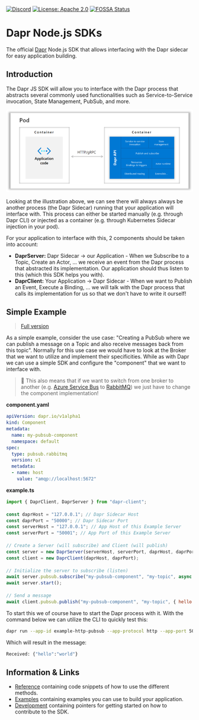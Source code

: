 [![Discord](https://img.shields.io/discord/778680217417809931)]()
[![License: Apache 2.0](https://img.shields.io/badge/License-Apache_2.0-blue.svg)](https://github.com/dapr/js-sdk/blob/master/LICENSE)
[![FOSSA Status](https://app.fossa.com/api/projects/custom%2B162%2Fgithub.com%2Fdapr%2Fcomponents-contrib.svg?type=shield)](https://app.fossa.com/projects/custom%2B162%2Fgithub.com%2Fdapr%2Fcomponents-contrib?ref=badge_shield)

# Dapr Node.js SDKs

The official [Dapr](https://dapr.io) Node.js SDK that allows interfacing with the Dapr sidecar for easy application building.

## Introduction

The Dapr JS SDK will allow you to interface with the Dapr process that abstracts several commonly used functionalities such as Service-to-Service invocation, State Management, PubSub, and more.

![](./documentation/assets/dapr-architecture.png)

Looking at the illustration above, we can see there will always always be another process (the Dapr Sidecar) running that your application will interface with. This process can either be started manually (e.g. through Dapr CLI) or injected as a container (e.g. through Kubernetes Sidecar injection in your pod).

For your application to interface with this, 2 components should be taken into account:
* **DaprServer:** Dapr Sidecar -> our Application - When we Subscribe to a Topic, Create an Actor, ... we receive an event from the Dapr process that abstracted its implementation. Our application should thus listen to this (which this SDK helps you with).
* **DaprClient:** Your Application -> Dapr Sidecar - When we want to Publish an Event, Execute a Binding, ... we will talk with the Dapr process that calls its implementation for us so that we don't have to write it ourself!

## Simple Example

> [Full version](./examples/http/pubsub)

As a simple example, consider the use case: "Creating a PubSub where we can publish a message on a Topic and also receive messages back from this topic". Normally for this use case we would have to look at the Broker that we want to utilize and implement their specificities. While as with Dapr we can use a simple SDK and configure the "component" that we want to interface with.

> 🤩 This also means that if we want to switch from one broker to another (e.g. [Azure Service Bus](https://docs.dapr.io/reference/components-reference/supported-pubsub/setup-azure-servicebus/) to [RabbitMQ](https://docs.dapr.io/reference/components-reference/supported-pubsub/setup-rabbitmq/)) we just have to change the component implementation!

**component.yaml**

```yaml
apiVersion: dapr.io/v1alpha1
kind: Component
metadata:
  name: my-pubsub-component
  namespace: default
spec:
  type: pubsub.rabbitmq
  version: v1
  metadata:
  - name: host
    value: "amqp://localhost:5672"
```

**example.ts**

```javascript
import { DaprClient, DaprServer } from "dapr-client";

const daprHost = "127.0.0.1"; // Dapr Sidecar Host
const daprPort = "50000"; // Dapr Sidecar Port
const serverHost = "127.0.0.1"; // App Host of this Example Server
const serverPort = "50001"; // App Port of this Example Server

// Create a Server (will subscribe) and Client (will publish)
const server = new DaprServer(serverHost, serverPort, daprHost, daprPort);
const client = new DaprClient(daprHost, daprPort);

// Initialize the server to subscribe (listen)
await server.pubsub.subscribe("my-pubsub-component", "my-topic", async (data: any) => console.log(`Received: ${JSON.stringify(data)}`));
await server.start();

// Send a message
await client.pubsub.publish("my-pubsub-component", "my-topic", { hello: "world" });
```

To start this we of course have to start the Dapr process with it. With the command below we can utilize the CLI to quickly test this:

```bash
dapr run --app-id example-http-pubsub --app-protocol http --app-port 50001 --dapr-http-port 50000 --components-path ./components npm run start
```

Which will result in the message:

```bash
Received: {"hello":"world"}
```

## Information & Links

* [Reference](./documentation/reference.md) containing code snippets of how to use the different methods.
* [Examples](./documentation/examples.md) containing examples you can use to build your application.
* [Development](./documentation/development.md) containing pointers for getting started on how to contribute to the SDK.
